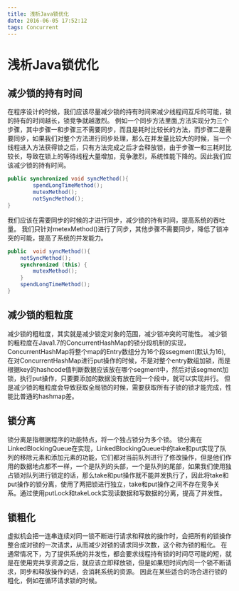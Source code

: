 ```yaml
---
title: 浅析Java锁优化
date: 2016-06-05 17:52:12
tags: Concurrent
---
```


# **浅析Java锁优化** #
## **减少锁的持有时间** ##
在程序设计的时候，我们应该尽量减少锁的持有时间来减少线程间互斥的可能，锁的持有的时间越长，锁竞争就越激烈。
例如一个同步方法里面,方法实现分为三个步骤，其中步骤一和步骤三不需要同步，而且是耗时比较长的方法，而步骤二是需要同步，如果我们对整个方法进行同步处理，那么在并发量比较大的时候，当一个线程进入方法获得锁之后，只有方法完成之后才会释放锁，由于步骤一和三耗时比较长，导致在锁上的等待线程大量增加，竞争激烈，系统性能下降的。因此我们应该减少锁的持有时间。
```java
public synchronized void syncMethod(){
		spendLongTimeMethod();
		mutexMethod();
		notSyncMethod();
}
```
我们应该在需要同步的时候的才进行同步，减少锁的持有时间，提高系统的吞吐量。
我们只针对metexMethod()进行了同步，其他步骤不需要同步，降低了锁冲突的可能，提高了系统的并发能力。
```java
public  void syncMethod(){
	notSyncMethod();
	synchronized (this) {
		mutexMethod();
	}
	spendLongTimeMethod();
}
```
## **减少锁的粗粒度** ##
减少锁的粗粒度，其实就是减少锁定对象的范围，减少锁冲突的可能性。
减少锁的粗粒度在Java1.7的ConcurrentHashMap的锁分段机制的实现，ConcurrentHashMap将整个map的Entry数组分为16个段ssegment(默认为16),在对ConcurrentHashMap进行put操作的时候，不是对整个entry数组加锁，而是根据key的hashcode值判断数据应该放在哪个segment中，然后对该segment加锁，执行put操作，只要要添加的数据没有放在同一个段中，就可以实现并行。
但是减少锁的粗粒度会导致获取全局锁的时候，需要获取所有子锁的锁才能完成，性能比普通的hashmap差。
## **锁分离** ##
锁分离是指根据程序的功能特点，将一个独占锁分为多个锁。
锁分离在LinkedBlockingQueue在实现，LinkedBlockingQueue中的take和put实现了队列的移除元素和添加元素的功能，它们都对当前队列进行了修改操作，但是他们作用的数据地点都不一样，一个是队列的头部，一个是队列的尾部，如果我们使用独占锁对队列进行锁定的话，那么take和put操作就不能并发执行了，因此将take和put操作的锁分离，使用了两把锁进行独立，take和put操作之间不存在竞争关系。通过使用putLock和takeLock实现读数据和写数据的分离，提高了并发性。
## **锁粗化** ##
虚拟机会把一连串连续对同一锁不断进行请求和释放的操作时，会把所有的锁操作整合成对锁的一次请求，从而减少对锁的请求同步次数，这个称为锁的粗化。
在通常情况下，为了提供系统的并发性，都会要求线程持有锁的时间尽可能的短，就是在使用完共享资源之后，就应该立即释放锁，但是如果短时间内同一个锁不断请求，同步和释放操作的话，会消耗系统的资源。
因此在某些适合的场合进行锁的粗化，例如在循环请求锁的时候。